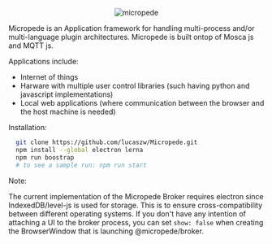 <p align="center">
  <img alt="micropede" src="https://raw.githubusercontent.com/sci-bots/Micropede/master/docs/images/temp-logo.png">
</p>

Micropede is an Application framework for handling multi-process and/or multi-language plugin architectures. Micropede is built ontop of Mosca js and MQTT js.

Applications include:

- Internet of things
- Harware with multiple user control libraries (such having python and javascript implementations)
- Local web applications (where communication between the browser and the host machine is needed)

Installation:

```bash
  git clone https://github.com/lucaszw/Micropede.git
  npm install --global electron lerna
  npm run boostrap
  # to see a sample run: npm run start
```

Note:

The current implementation of the Micropede Broker requires electron since IndexedDB/level-js is used for storage.
This is to ensure cross-compatibility between different operating systems. If you don't have any intention of attaching a UI to the
broker process, you can set `show: false` when creating the BrowserWindow that is launching @micropede/broker.
